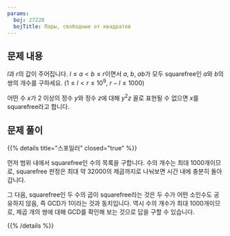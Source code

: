 ```yaml
---
params:
  boj: 27228
  bojTitle: Пары, свободные от квадратов
---
```


## 문제 내용

$l$과 $r$의 값이 주어집니다. $l \le a < b \le r$이면서 $a$, $b$, $ab$가 모두 squarefree인 $a$와 $b$의 쌍의 개수를 구하세요. ($1 \le l < r \le 10^9$, $r - l \le 1000$)

어떤 수 $x$가 2 이상의 정수 $y$와 정수 $z$에 대해 $y^2 z$ 꼴로 표현될 수 없으면 $x$를 squarefree라고 합니다.

## 문제 풀이

{{% details title="스포일러" closed="true" %}}

먼저 범위 내에서 squarefree인 수의 목록을 구합니다. 수의 개수는 최대 1000개이므로, squarefree 판정은 최대 약 32000의 제곱까지로 나눠보면 시간 내에 충분히 돌아갑니다.

그 다음, squarefree인 두 수의 곱이 squarefree라는 것은 두 수가 어떤 소인수도 공유하지 않음, 즉 GCD가 1이라는 것과 동치입니다. 역시 수의 개수가 최대 1000개이므로, 제곱 개의 쌍에 대해 GCD를 확인해 보는 것으로 답을 구할 수 있습니다.

{{% /details %}}
